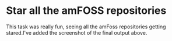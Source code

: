 #  Star all the amFOSS repositories

This task was really fun, seeing all the amFoss repositories getting stared.I've added the screenshot of the final output above.